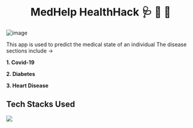 <h1 align="center">
             MedHelp HealthHack 🩺 💊 💉
</h1>
  
  ![image](https://user-images.githubusercontent.com/78029145/153434524-ca6c416b-3f8e-43ca-8174-6f68789209a5.png)

This app is used to predict the medical state of an individual
The disease sections include ->

**1. Covid-19**

**2. Diabetes**

**3. Heart Disease**

## Tech Stacks Used

<img src="https://img.shields.io/badge/python%20-%2314354C.svg?&style=for-the-badge&logo=python&logoColor=white"/>
